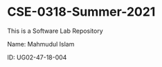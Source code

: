# CSE-0318-Summer-2021
This is a Software Lab Repository  

Name: Mahmudul Islam 

ID: UG02-47-18-004

